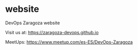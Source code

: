 # website
DevOps Zaragoza website

Visit us at: https://zaragoza-devops.github.io

MeetUps: https://www.meetup.com/es-ES/DevOps-Zaragoza
